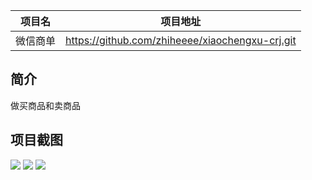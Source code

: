 |项目名    |项目地址                                     |
|:-------:|:-------------------------------------------:|
|微信商单  |https://github.com/zhiheeee/xiaochengxu-crj.git|

## 简介

 做买商品和卖商品

## 项目截图
![](http://a1.qpic.cn/psc?/V51FQpxy13f5vb3BPvTl1xcIKo3iZw76/ruAMsa53pVQWN7FLK88i5mTe6eFif2U5FfCIyTV*4FvhDQFxGv6MbEvnI.ZfW1KAJWe0BpXRNw7NA7X1zzIEanOCm5BYFRRZpihFn4kCEEM!/m&ek=1&kp=1&pt=0&bo=owHqAgAAAAADF3g!&tl=1&vuin=2733844191&tm=1653195600&dis_t=1653197710&dis_k=457a1b36b371a580a937d152da7f1714&sce=60-4-3&rf=viewer_4yT2B.mIWflMPoO7GoFZznWqf5Gry0UpN*ZXMejEs31py6n*Kub2VtoRi2jQ!/b&bo=tQHyAgAAAAADB2Y!&rf=viewer_4&t=5)
![](http://m.qpic.cn/psc?/V51FQpxy13f5vb3BPvTl1xcIKo3iZw76/ruAMsa53pVQWN7FLK88i5uX7rohFDuT*avAERVnT6TWbKVev1VkUC4XXXUL.uCkjP*uWYkEmLs4J.fKoHzPQvfmmvDLP*OZlpFI7CTivXGA!/b&bo=4QH6AgAAAAADFyo!&rf=viewer_4&t=5)
![](http://m.qpic.cn/psc?/V51FQpxy13f5vb3BPvTl1xcIKo3iZw76/ruAMsa53pVQWN7FLK88i5uX7rohFDuT*avAERVnT6TVP2mEffgK285CCDHshLA*.aT3273.j5fAT6OWfMt57g5dY5rmvCPULY7Dig7t4smY!/b&bo=yQHzAgAAAAADFws!&rf=viewer_4&t=5)